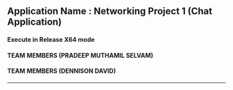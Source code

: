 ## Application Name : Networking Project 1 (Chat Application)
#### Execute in Release X64 mode
#### TEAM MEMBERS (PRADEEP MUTHAMIL SELVAM)
#### TEAM MEMBERS (DENNISON DAVID)
---

